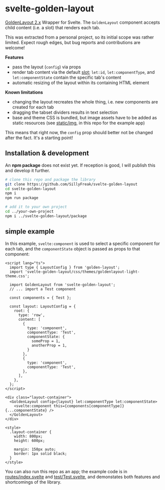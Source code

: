 # svelte-golden-layout

[GoldenLayout 2.x](https://github.com/golden-layout/golden-layout) Wrapper for Svelte. The `GoldenLayout` component accepts child content (i.e. a slot) that renders each tab.

This was extracted from a personal project, so its initial scope was rather limited. Expect rough edges, but bug reports and contributions are welcome!

**Features**

- pass the layout (`config`) via props
- render tab content via the default [slot](https://svelte.dev/docs#slot_let); `let:id`, `let:componentType`, and `let:componentState` contain the specific tab's content
- automatic resizing of the layout within its containing HTML element

**Known limitations**

- changing the layout recreates the whole thing, i.e. new components are created for each tab
- dragging the tabset dividers results in text selection
- base and theme CSS is bundled, but image assets have to be added as static resources (see [static/img](static/img), in this repo for the example app)

This means that right now, the `config` prop should better not be changed after the fact. It's a starting point!

## Installation & development

An **npm package** does not exist yet. If reception is good, I will publish this and develop it further.

```sh
# clone this repo and package the library
git clone https://github.com/SillyFreak/svelte-golden-layout
cd svelte-golden-layout
npm i
npm run package

# add it to your own project
cd ../your-own-project
npm i ../svelte-golden-layout/package
```

## simple example

In this example, `svelte:component` is used to select a specific component for each tab, and the `componentState` object is passed as props to that component:

```svelte
<script lang="ts">
  import type { LayoutConfig } from 'golden-layout';
  import 'svelte-golden-layout/css/themes/goldenlayout-light-theme.css';

  import GoldenLayout from 'svelte-golden-layout';
  // ... import a Test component

  const components = { Test };

  const layout: LayoutConfig = {
    root: {
      type: 'row',
      content: [
        {
          type: 'component',
          componentType: 'Test',
          componentState: {
            someProp = 1,
            anotherProp = 1,
          }
        },
        {
          type: 'component',
          componentType: 'Test',
        },
      ],
    },
  };
</script>

<div class="layout-container">
  <GoldenLayout config={layout} let:componentType let:componentState>
    <svelte:component this={components[componentType]} {...componentState} />
  </GoldenLayout>
</div>

<style>
  .layout-container {
    width: 800px;
    height: 600px;

    margin: 150px auto;
    border: 1px solid black;
  }
</style>
```

You can also run this repo as an app; the example code is in [routes/index.svelte](src/routes/index.svelte) and [test/Test.svelte](src/test/Test.svelte), and demonstates both features and shortcomings of the library.
